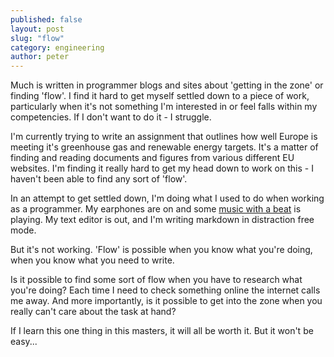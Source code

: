 ```yaml
---
published: false
layout: post
slug: "flow"
category: engineering
author: peter
---
```


Much is written in programmer blogs and sites about 'getting in the zone' or finding 'flow'. I find it hard to get myself settled down to a piece of work, particularly when it's not something I'm interested in or feel falls within my competencies. If I don't want to do it - I struggle.

I'm currently trying to write an assignment that outlines how well Europe is meeting it's greenhouse gas and renewable energy targets. It's a matter of finding and reading documents and figures from various different EU websites. I'm finding it really hard to get my head down to work on this - I haven't been able to find any sort of 'flow'.

In an attempt to get settled down, I'm doing what I used to do when working as a programmer. My earphones are on and some [music with a beat][1] is playing.
My text editor is out, and I'm writing markdown in distraction free mode.

But it's not working. 'Flow' is possible when you know what you're doing, when you know what you need to write. 

Is it possible to find some sort of flow when you have to research what you're doing? Each time I need to check something online the internet calls me away.
And more importantly, is it possible to get into the zone when you really can't care about the task at hand?

If I learn this one thing in this masters, it will all be worth it. But it won't be easy...

  [1]: https://notsquares.bandcamp.com/
